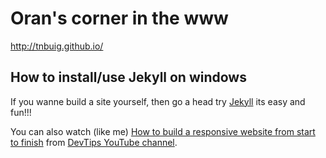 # Oran's corner in the www

http://tnbuig.github.io/

## How to install/use Jekyll on windows

If you wanne build a site yourself, then go a head try [Jekyll](http://jekyll-windows.juthilo.com/) its easy and fun!!!

You can also watch (like me) [How to build a responsive website from start to finish](https://www.youtube.com/playlist?list=PLqGj3iMvMa4KQZUkRjfwMmTq_f1fbxerI) from 
[DevTips YouTube channel](https://www.youtube.com/playlist?list=PLqGj3iMvMa4KQZUkRjfwMmTq_f1fbxerI). 


